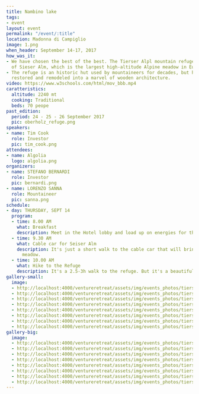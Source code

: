 ```yaml
---
title: Nambino lake
tags:
- event
layout: event
permalink: "/event/:title"
location: Madonna di Campiglio
image: 1.png
when_header: September 14-17, 2017
how_was_it:
- We have chosen the best of the best. The Tierser Alpl mountain refuge sits on top
  of Sieser Alm, which is the largest high-altitude Alpine meadow in Europe.
- The refuge is an historic hut used by mountaineers for decades, but has been completely
  restored and remodeled into a marvel of wooden architecture.
video: https://www.w3schools.com/html/mov_bbb.mp4
caratteristics:
  altitude: 2240 mt
  cooking: Traditional
  beds: 70 peope
past_edition:
  period: 24 - 25 - 26 September 2017
  pic: oberholz_refuge.png
speakers:
- name: Tim Cook
  role: Investor
  pic: tim_cook.png
attendees:
- name: Algolia
  logo: algolia.png
organizers:
- name: STEFANO BERNARDI
  role: Investor
  pic: bernardi.png
- name: LORENZO SANNA
  role: Mountaineer
  pic: sanna.png
schedule:
- day: THURSDAY, SEPT 14
  program:
  - time: 8.00 AM
    what: Breakfast
    description: Meet in the Hotel lobby and load up on energies for the day.
  - time: 9.30 AM
    what: Cable car for Seiser Alm
    description: It's just a short walk to the cable car that will bring us to the
      meadow.
  - time: 10.00 AM
    what: Hike to the Refuge
    description: It's a 2.5-3h walk to the refuge. But it's a beautiful one.
gallery-small:
  image:
  - http://localhost:4000/ventureretreat/assets/img/events_photos/tierser_refugee/1.jpg
  - http://localhost:4000/ventureretreat/assets/img/events_photos/tierser_refugee/2.jpg
  - http://localhost:4000/ventureretreat/assets/img/events_photos/tierser_refugee/3.jpg
  - http://localhost:4000/ventureretreat/assets/img/events_photos/tierser_refugee/4.jpg
  - http://localhost:4000/ventureretreat/assets/img/events_photos/tierser_refugee/5.jpg
  - http://localhost:4000/ventureretreat/assets/img/events_photos/tierser_refugee/6.jpg
  - http://localhost:4000/ventureretreat/assets/img/events_photos/tierser_refugee/7.jpg
  - http://localhost:4000/ventureretreat/assets/img/events_photos/tierser_refugee/8.jpg
gallery-big:
  image:
  - http://localhost:4000/ventureretreat/assets/img/events_photos/tierser_refugee/big/1.jpg
  - http://localhost:4000/ventureretreat/assets/img/events_photos/tierser_refugee/big/2.jpg
  - http://localhost:4000/ventureretreat/assets/img/events_photos/tierser_refugee/big/3.jpg
  - http://localhost:4000/ventureretreat/assets/img/events_photos/tierser_refugee/big/4.jpg
  - http://localhost:4000/ventureretreat/assets/img/events_photos/tierser_refugee/big/5.jpg
  - http://localhost:4000/ventureretreat/assets/img/events_photos/tierser_refugee/big/6.jpg
  - http://localhost:4000/ventureretreat/assets/img/events_photos/tierser_refugee/big/7.jpg
  - http://localhost:4000/ventureretreat/assets/img/events_photos/tierser_refugee/big/8.jpg
---
```


